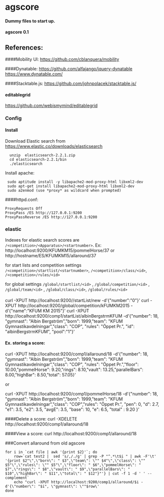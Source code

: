 # agscore
#### Dummy files to start up.
#### agscore 0.1
## References:

####Mobility UI:
https://github.com/cblanquera/mobility

####Dynatable:
https://github.com/alfajango/jquery-dynatable
https://www.dynatable.com/

####Stacktable.js:
https://github.com/johnpolacek/stacktable.js/

#### editablegrid
https://github.com/webismymind/editablegrid

### Config
#### Install 
Download Elastic search from https://www.elastic.co/downloads/elasticsearch
```
  unzip  elasticsearch-2.2.1.zip 
  cd elasticsearch-2.2.1/bin
  ./elasticsearch
```
Install apache:
```
 sudo aptitude install -y libapache2-mod-proxy-html libxml2-dev
 sudo apt-get install libapache2-mod-proxy-html libxml2-dev
 sudo a2enmod (use *proxy* as wildcard when prompted)
```
####httpd.conf:
```
ProxyRequests Off
ProxyPass /ES http://127.0.0.1:9200
ProxyPassReverse /ES http://127.0.0.1:9200
```

### elastic
Indexes for elastic search scores are `/<competition>/<Apparatus>/<startnumber>`. Ex: http://localhost:9200/KFUMKM15/pommelHorse/37 or http://hostname/ES/KFUMKM15/allaround/37 

for start lists and competition settings `/<competition>/startlist/<startnumber>`, `/<competition>/class/<id>`, `/<competition>/rules/<id>`

for global settings `/global/startlist/<id>` , `/global/competition/<id>` , `/global/team/<id>` , `/global/class/<id>`, `/global/rules/<id>`

####
curl -XPUT http://localhost:9200/<competition>/startList/new -d'{"number":"0"}'
curl -XPUT http://localhost:9200/global/competition/kFUMKM2015 -d'{"name":"KFUM KM 2015"}'
curl -XPUT http://localhost:9200/comp1/startList/albinBergstrmKFUM -d'{"number": 18, "gymnast": "Albin Bergström","born": 1999,"team": "KFUM Gymnastikavdelningar","class": "COP", "rules": "Öppet Pr.", "id": "albinBergstrmKFUM", "pool":"1"}'

#### Ex. storing a score:
curl -XPUT http://localhost:9200/comp1/allaround/18 -d'{"number": 18, "gymnast": "Albin Bergström","born": 1999,"team": "KFUM Gymnastikavdelningar","class": "COP", "rules": "Öppet Pr.","floor": 10.00,"pommelHorse": 9.20,"rings": 8.10,"vault": 13.25,"parallelBars": 8.00,"highBar": 8.50,"total": 57.05}'

or

curl -XPUT http://localhost:9200/comp1/pommelHorse/18 -d'{"number": 18, "gymnast": "Albin Bergström","born": 1999,"team": "KFUM Gymnastikavdelningar","class": "COP","rules": "Öppet Pr.", "pen": 0, "d": 2.7, "e1": 3.5, "e2": 3.5, "avgE": 3.5, "base": 10, "e": 6.5, "total" : 9.20 }'

####Delete a score:
curl -XDELETE http://localhost:9200/comp1/allaround/18

####View a score:
curl http://localhost:9200/comp1/allaround/18



###Convert allaround from old agscore
```
for i in `cat file | awk '{print $2}'`; do
	row=`cat test2 |  sed 's/,/./g' | grep -P "^.*\t$i " | awk -F'\t' '{print $2"\",\"born\": " $3",\"team\": \"" $4"\",\"class\": \"" $5"\",\"rules\": \"" $5"\",\"floor\": " $6",\"pommelHorse\": " $7",\"rings\": " $8",\"vault\": " $9",\"parallelBars\": " $10",\"highBar\": " $11",\"total\": " $12"}"'} | cut -f 1 -d ' ' --complement` 
	echo "curl -XPUT http://localhost:9200/comp1/allaround/$i -d'{\"number\": "$i", \"gymnast\": \""$row\'
done
```
